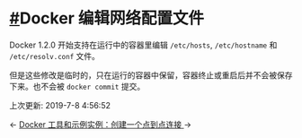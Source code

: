# [#](https://funtl.com/zh/docs-docker/编辑网络配置文件.html#docker-编辑网络配置文件)Docker 编辑网络配置文件

Docker 1.2.0 开始支持在运行中的容器里编辑 `/etc/hosts`, `/etc/hostname` 和 `/etc/resolv.conf` 文件。

但是这些修改是临时的，只在运行的容器中保留，容器终止或重启后并不会被保存下来。也不会被 `docker commit` 提交。

上次更新: 2019-7-8 4:56:52

← [Docker 工具和示例](https://funtl.com/zh/docs-docker/工具和示例.html)[实例：创建一个点到点连接 ](https://funtl.com/zh/docs-docker/实例：创建一个点到点连接.html)→